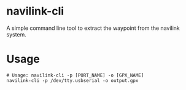 # navilink-cli

A simple command line tool to extract the waypoint from the navilink system.

# Usage

```shell
# Usage: navilink-cli -p [PORT_NAME] -o [GPX_NAME]
navilink-cli -p /dev/tty.usbserial -o output.gpx
```